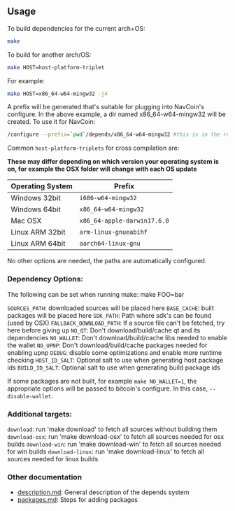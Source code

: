 ## Usage

To build dependencies for the current arch+OS:

```bash
make
```

To build for another arch/OS:

```bash
make HOST=host-platform-triplet
```

For example:

```bash
make HOST=x86_64-w64-mingw32 -j4
```

A prefix will be generated that's suitable for plugging into NavCoin's
configure. In the above example, a dir named x86_64-w64-mingw32 will be
created. To use it for NavCoin:

```bash
/configure --prefix=`pwd`/depends/x86_64-w64-mingw32 #this is in the root dir for the project, not in /depends
```

Common `host-platform-triplets` for cross compilation are:

**These may differ depending on which version your operating system is on, for example the OSX folder will change with each OS update**

| Operating System | Prefix                      |
| ---------------- | --------------------------- |
| Windows 32bit    | `i686-w64-mingw32`          |
| Windows 64bit    | `x86_64-w64-mingw32`        |
| Mac OSX          | `x86_64-apple-darwin17.6.0` |
| Linux ARM 32bit  | `arm-linux-gnueabihf`       |
| Linux ARM 64bit  | `aarch64-linux-gnu`         |


No other options are needed, the paths are automatically configured.

### Dependency Options:

The following can be set when running make: make FOO=bar

`SOURCES_PATH`: downloaded sources will be placed here
`BASE_CACHE`: built packages will be placed here
`SDK_PATH`: Path where sdk's can be found (used by OSX)
`FALLBACK_DOWNLOAD_PATH`: If a source file can't be fetched, try here before giving up
`NO_QT`: Don't download/build/cache qt and its dependencies
`NO_WALLET`: Don't download/build/cache libs needed to enable the wallet
`NO_UPNP`: Don't download/build/cache packages needed for enabling upnp
`DEBUG`: disable some optimizations and enable more runtime checking
`HOST_ID_SALT`: Optional salt to use when generating host package ids
`BUILD_ID_SALT`: Optional salt to use when generating build package ids

If some packages are not built, for example `make NO_WALLET=1`, the appropriate
options will be passed to bitcoin's configure. In this case, `--disable-wallet`.

### Additional targets:

`download`: run 'make download' to fetch all sources without building them
`download-osx`: run 'make download-osx' to fetch all sources needed for osx builds
`download-win`: run 'make download-win' to fetch all sources needed for win builds
`download-linux`: run 'make download-linux' to fetch all sources needed for linux builds

### Other documentation

- [description.md](description.md): General description of the depends system
- [packages.md](packages.md): Steps for adding packages

